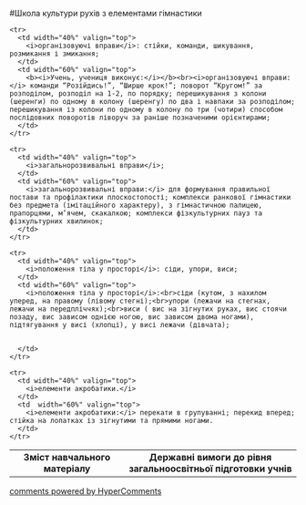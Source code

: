 <div id="hypercomments_widget" class="js-hypercomments-widget invisible"></div>

#Школа культури рухів з елементами гімнастики

<table>
  <body>
    <tr>
      <td width="40%" align="center">
        <b>Зміст навчального матеріалу</b>
      </td>
      <td width="60%" align="center" valign="top">
        <b>Державні вимоги до рівня загальноосвітньої підготовки учнів</b>
      </td>
    </tr>

    <tr>
      <td width="40%" valign="top">
        <i>організовуючі вправи</i>: стійки, команди, шикування, розмикання і змикання;
      </td>
      <td width="60%" valign="top">
        <b><i>Учень, учениця виконує:</i></b><br><i>організовуючі вправи:</i> команди “Розійдись!”, “Ширше крок!”; поворот “Кругом!” за розподілом, розподіл на 1-2, по порядку; перешикування з колони (шеренги) по одному в колону (шеренгу) по два і навпаки за розподілом;  перешикування із колони по одному в колону по три (чотири) способом послідовних поворотів ліворуч за раніше позначеними орієнтирами;
      </td>
    </tr>

    <tr>
      <td width="40%" valign="top">
        <i>загальнорозвивальні вправи</i>;
      </td>
      <td width="60%" valign="top">
        <i>загальнорозвивальні вправи:</i> для формування правильної постави та профілактики плоскостопості; комплекси ранкової гімнастики без предмета (імітаційного характеру), з гімнастичною палицею, прапорцями, м’ячем, скакалкою; комплекси фізкультурних пауз та фізкультурних хвилинок;
      </td>
    </tr>

    <tr>
      <td width="40%" valign="top">
        <i>положення тіла у просторі</i>: сіди, упори, виси;
      </td>
      <td width="60%" valign="top">
        <i>положення тіла у просторі</i>:<br>сіди (кутом, з нахилом уперед, на правому (лівому стегні);<br>упори (лежачи на стегнах, лежачи на передпліччях);<br>виси ( вис на зігнутих руках, вис стоячи позаду, вис зависом однією ногою, вис зависом двома ногами), підтягування у висі (хлопці), у висі лежачи (дівчата);


      </td>
    </tr>

    <tr>
      <td width="40%" valign="top">
        <i>елементи акробатики.</i>
      </td>
      <td  width="60%" valign="top">
        <i>елементи акробатики:</i> перекати в групуванні; перекид вперед; стійка на лопатках із зігнутими та прямими ногами.
      </td>
    </tr>

  </body>
</table>


<div class="js-hypercomments-container">
    <a href="http://hypercomments.com" class="hc-link" title="comments widget">comments powered by HyperComments</a>
</div>